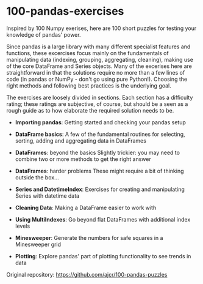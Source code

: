 # 100-pandas-exercises

Inspired by 100 Numpy exerises, here are 100 short puzzles for testing your knowledge of pandas' power.


Since pandas is a large library with many different specialist features and functions, these excercises focus mainly on the fundamentals of manipulating data (indexing, grouping, aggregating, cleaning), making use of the core DataFrame and Series objects. Many of the excerises here are straightforward in that the solutions require no more than a few lines of code (in pandas or NumPy - don't go using pure Python!). Choosing the right methods and following best practices is the underlying goal.

The exercises are loosely divided in sections. Each section has a difficulty rating; these ratings are subjective, of course, but should be a seen as a rough guide as to how elaborate the required solution needs to be.

- **Importing pandas**:	Getting started and checking your pandas setup	

- **DataFrame basics**:	A few of the fundamental routines for selecting, sorting, adding and aggregating data in DataFrames	

- **DataFrames**: beyond the basics	Slightly trickier: you may need to combine two or more methods to get the right answer	

- **DataFrames**: harder problems	These might require a bit of thinking outside the box...	

- **Series and DatetimeIndex**:	Exercises for creating and manipulating Series with datetime data	

- **Cleaning Data**:	Making a DataFrame easier to work with	

- **Using MultiIndexes**:	Go beyond flat DataFrames with additional index levels	

- **Minesweeper**:	Generate the numbers for safe squares in a Minesweeper grid	

- **Plotting**:	Explore pandas' part of plotting functionality to see trends in data	

Original repository: https://github.com/ajcr/100-pandas-puzzles
